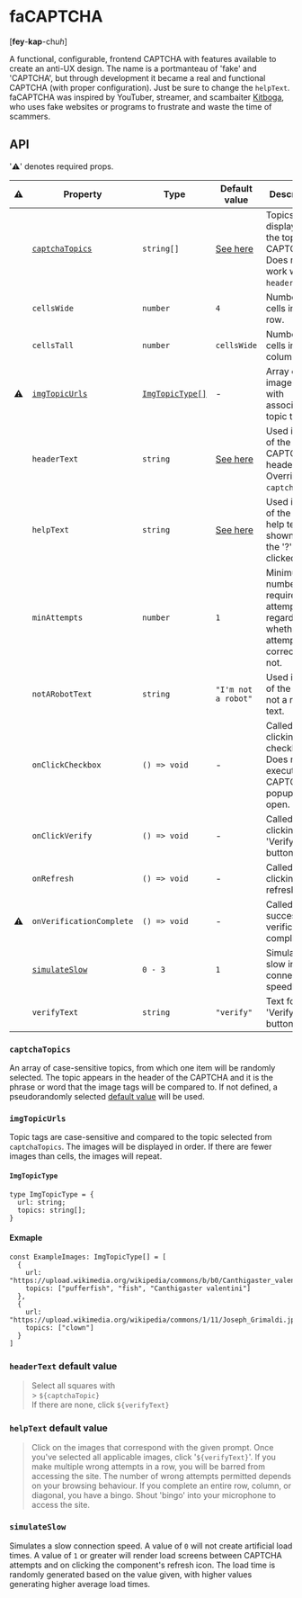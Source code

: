 # faCAPTCHA

[**fey**-**kap**-ch*uh*]

A functional, configurable, frontend CAPTCHA with features available to create an anti-UX design. The name is a portmanteau of 'fake' and 'CAPTCHA', but through development it became a real and functional CAPTCHA (with proper configuration). Just be sure to change the `helpText`. faCAPTCHA was inspired by YouTuber, streamer, and scambaiter [Kitboga](https://www.youtube.com/c/KitbogaShow), who uses fake websites or programs to frustrate and waste the time of scammers.

## API

'⚠️' denotes required props.

| ⚠️  | Property                          | Type                              | Default value                                                                              | Description                                                                                 |
| --- | --------------------------------- | --------------------------------- | ------------------------------------------------------------------------------------------ | ------------------------------------------------------------------------------------------- |
|     | [`captchaTopics`](#captchatopics) | `string[]`                        | [See here](https://github.com/dylandbl/faCAPTCHA/blob/main/src/lib/utils/stringsToFind.ts) | Topics displayed at the top of the CAPTCHA. Does not work with `headerText`.                |
|     | `cellsWide`                       | `number`                          | `4`                                                                                        | Number of cells in each row.                                                                |
|     | `cellsTall`                       | `number`                          | `cellsWide`                                                                                | Number of cells in each column.                                                             |
| ⚠️  | [`imgTopicUrls`](#imgtopicurls)   | [`ImgTopicType[]`](#imgtopictype) | -                                                                                          | Array of image URLs with associated topic tags.                                             |
|     | `headerText`                      | `string`                          | [See here](#headertext-default-value)                                                      | Used in place of the CAPTCHA header text. Overrides `captchaTopic`.                         |
|     | `helpText`                        | `string`                          | [See here](#helptext-default-value)                                                        | Used in place of the default help text, shown when the '?' icon is clicked.                 |
|     | `minAttempts`                     | `number`                          | `1`                                                                                        | Minimum number of required attempts, regardless of whether the attempts are correct or not. |
|     | `notARobotText`                   | `string`                          | `"I'm not a robot"`                                                                        | Used in place of the "I'm not a robot" text.                                                |
|     | `onClickCheckbox`                 | `() => void`                      | -                                                                                          | Called on clicking the checkbox. Does not execute if the CAPTCHA popup is open.             |
|     | `onClickVerify`                   | `() => void`                      | -                                                                                          | Called on clicking the 'Verify' button.                                                     |
|     | `onRefresh`                       | `() => void`                      | -                                                                                          | Called on clicking the refresh icon.                                                        |
| ⚠️  | `onVerificationComplete`          | `() => void`                      | -                                                                                          | Called on successful verification completion.                                               |
|     | [`simulateSlow`](#simulateslow)   | `0 - 3`                           | `1`                                                                                        | Simulates a slow internet connection speed.                                                 |
|     | `verifyText`                      | `string`                          | `"verify"`                                                                                 | Text for the 'Verify' button.                                                               |

### `captchaTopics`

An array of case-sensitive topics, from which one item will be randomly selected. The topic appears in the header of the CAPTCHA and it is the phrase or word that the image tags will be compared to. If not defined, a pseudorandomly selected [default value](https://github.com/dylandbl/faCAPTCHA/blob/main/src/lib/utils/stringsToFind.ts) will be used.

### `imgTopicUrls`

Topic tags are case-sensitive and compared to the topic selected from `captchaTopics`. The images will be displayed in order. If there are fewer images than cells, the images will repeat.

#### `ImgTopicType`

```TS
type ImgTopicType = {
  url: string;
  topics: string[];
}
```

#### Exmaple

```TS
const ExampleImages: ImgTopicType[] = [
  {
    url: "https://upload.wikimedia.org/wikipedia/commons/b/b0/Canthigaster_valentini_1.jpg",
    topics: ["pufferfish", "fish", "Canthigaster valentini"]
  },
  {
    url: "https://upload.wikimedia.org/wikipedia/commons/1/11/Joseph_Grimaldi.jpg",
    topics: ["clown"]
  }
]
```

### `headerText` default value

> Select all squares with <br> > `${captchaTopic}` <br>
> If there are none, click `${verifyText}` <br>

### `helpText` default value

> Click on the images that correspond with the given prompt. Once you've selected all applicable images, click '`${verifyText}`'. If you make multiple wrong attempts in a row, you will be barred from accessing the site. The number of wrong attempts permitted depends on your browsing behaviour. If you complete an entire row, column, or diagonal, you have a bingo. Shout 'bingo' into your microphone to access the site.

### `simulateSlow`

Simulates a slow connection speed. A value of `0` will not create artificial load times. A value of `1` or greater will render load screens between CAPTCHA attempts and on clicking the component's refresh icon. The load time is randomly generated based on the value given, with higher values generating higher average load times.

